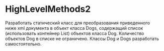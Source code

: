 # HighLevelMethods2
Разработать статический класс для преобразования приведенного ниже xml документа в объект класса Dogs, содержащий список (использовать контейнер List) объектов класса Dog. Количество объектов Dog в списке не ограничено. Классы Dog и Dogs разработать самостоятельно.

